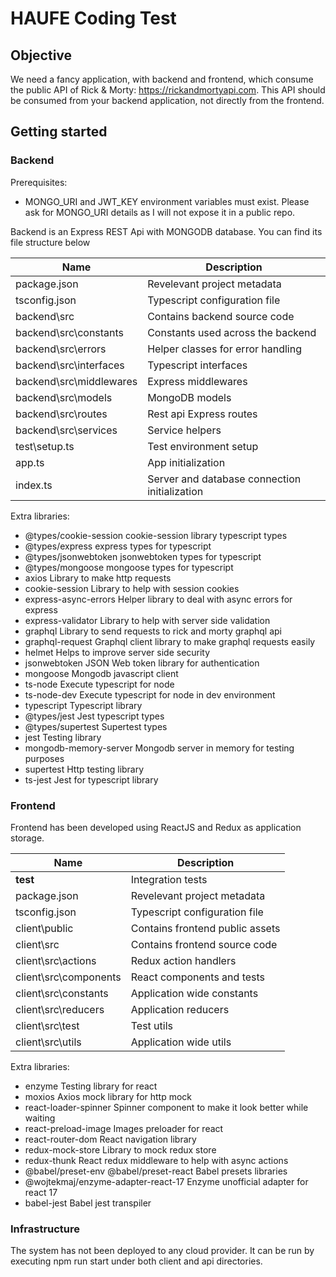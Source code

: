 # HAUFE Coding Test

## Objective

We need a fancy application, with backend and frontend, which consume the public API of Rick & Morty: https://rickandmortyapi.com. This API should be consumed from your backend application, not directly from the frontend.

## Getting started


### Backend

Prerequisites:

  - MONGO_URI and JWT_KEY environment variables must exist. Please ask for MONGO_URI details as I will not expose it in a public repo.

Backend is an Express REST Api with MONGODB database. You can find its file structure below

| Name      | Description |
| -----------    | -----------                                        |
| package.json      | Revelevant project metadata|
| tsconfig.json      | Typescript configuration file|
| backend\src   | Contains backend source code|
| backend\src\constants     | Constants used across the backend|
| backend\src\errors     | Helper classes for error handling|
| backend\src\interfaces     | Typescript interfaces|
| backend\src\middlewares     | Express middlewares|
| backend\src\models     | MongoDB models|
| backend\src\routes     | Rest api Express routes|
| backend\src\services     | Service helpers|
| test\setup.ts      | Test environment setup|
| app.ts      | App initialization|
| index.ts      | Server and database connection initialization|

Extra libraries:

  - @types/cookie-session
    cookie-session library typescript types
  - @types/express
    express types for typescript
  - @types/jsonwebtoken
    jsonwebtoken types for typescript
  - @types/mongoose
    mongoose types for typescript
  - axios
    Library to make http requests
  - cookie-session
    Library to help with session cookies
  - express-async-errors
    Helper library to deal with async errors for express
  - express-validator
    Library to help with server side validation
  - graphql
    Library to send requests to rick and morty graphql api
  - graphql-request
    Graphql client library to make graphql requests easily
  - helmet
    Helps to improve server side security
  - jsonwebtoken
    JSON Web token library for authentication
  - mongoose
    Mongodb javascript client
  - ts-node
    Execute typescript for node
  - ts-node-dev
    Execute typescript for node in dev environment
  - typescript
    Typescript library
  - @types/jest
    Jest typescript types
  - @types/supertest
    Supertest types
  - jest
    Testing library
  - mongodb-memory-server
    Mongodb server in memory for testing purposes
  - supertest
    Http testing library
  - ts-jest
    Jest for typescript library

### Frontend

Frontend has been developed using ReactJS and Redux as application storage.

| Name      | Description |
| -----------    | -----------                                        |
| __test__      | Integration tests|
| package.json      | Revelevant project metadata|
| tsconfig.json      | Typescript configuration file|
| client\public   | Contains frontend public assets|
| client\src   | Contains frontend source code|
| client\src\actions   | Redux action handlers|
| client\src\components   | React components and tests|
| client\src\constants   | Application wide constants|
| client\src\reducers   | Application reducers|
| client\src\test   | Test utils|
| client\src\utils   | Application wide utils|

Extra libraries:

- enzyme
  Testing library for react
- moxios
  Axios mock library for http mock
- react-loader-spinner
  Spinner component to make it look better while waiting
- react-preload-image
  Images preloader for react
- react-router-dom
  React navigation library
- redux-mock-store
  Library to mock redux store
- redux-thunk
  React redux middleware to help with async actions
- @babel/preset-env
  @babel/preset-react
  Babel presets libraries
- @wojtekmaj/enzyme-adapter-react-17
  Enzyme unofficial adapter for react 17
- babel-jest
  Babel jest transpiler

### Infrastructure

The system has not been deployed to any cloud provider. It can be run by executing npm run start under both client and api directories.
